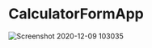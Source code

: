 # CalculatorFormApp
![Screenshot 2020-12-09 103035](https://user-images.githubusercontent.com/62230384/101584553-8af2fc80-3a10-11eb-8384-989c9785a090.jpg)
